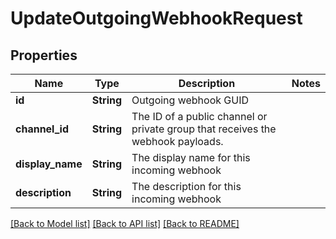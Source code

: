 # UpdateOutgoingWebhookRequest

## Properties

Name | Type | Description | Notes
------------ | ------------- | ------------- | -------------
**id** | **String** | Outgoing webhook GUID | 
**channel_id** | **String** | The ID of a public channel or private group that receives the webhook payloads. | 
**display_name** | **String** | The display name for this incoming webhook | 
**description** | **String** | The description for this incoming webhook | 

[[Back to Model list]](../README.md#documentation-for-models) [[Back to API list]](../README.md#documentation-for-api-endpoints) [[Back to README]](../README.md)


